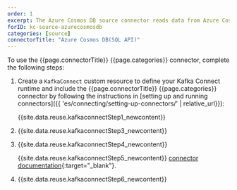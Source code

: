 ```yaml
---
order: 1
excerpt: The Azure Cosmos DB source connector reads data from Azure Cosmos DB (SQL API) and sends the data to Kafka topics.
forID: kc-source-azurecosmosdb
categories: [source]
connectorTitle: "Azure Cosmos DB(SQL API)"
---
```


To use the {{page.connectorTitle}} {{page.categories}} connector, complete the following steps:

1. Create a `KafkaConnect` custom resource to define your Kafka Connect runtime and include the {{page.connectorTitle}} {{page.categories}} connector by following the instructions in [setting up and running connectors]({{ 'es/connecting/setting-up-connectors/' | relative_url}}):

   {{site.data.reuse.kafkaconnectStep1_newcontent}}

2. {{site.data.reuse.kafkaconnectStep3_newcontent}}  

3. {{site.data.reuse.kafkaconnectStep4_newcontent}}
   
   {{site.data.reuse.kafkaconnectStep5_newcontent}} [connector documentation](https://github.com/microsoft/kafka-connect-cosmosdb?tab=readme-ov-file#common-configuration-properties){:target="_blank"}. 
       
4. {{site.data.reuse.kafkaconnectStep6_newcontent}}
